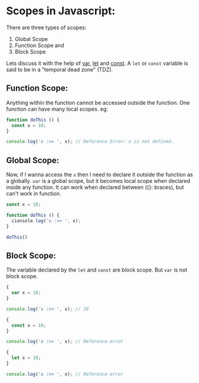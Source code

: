 # Scopes in Javascript:

There are three types of scopes:
1) Global Scope
2) Function Scope and
3) Block Scope

Lets discuss it with the help of [var](./var/var.js), [let](./let/let.js) and [const](./const/const.js). A `let` or `const` variable is said to be in a "temporal dead zone" (TDZ).

## Function Scope:
Anything within the function cannot be accessed outside the function. One function can have many local scopes.
eg: 

```javascript
function doThis () {
  const x = 10;
}

console.log('x :>> ', x); // Reference Error: x is not defined.
```

## Global Scope:
Now, if I wanna access the `x` then I need to declare it outside the function as a globally. `var` is a global scope, but it becomes local scope when declared inside any function. It can work when declared between ({}: braces), but can't work in function.

```javascript
const x = 10;

function doThis () {
  cionsole.log('x :>> ', x);
}

doThis()
```

## Block Scope:
The variable declared by the `let` and `const` are block scope. But `var` is not block scope.

```javascript
{
  var x = 10;
}

console.log('x :>> ', x); // 10
```


```javascript
{
  const x = 10;
}

console.log('x :>> ', x); // Reference error
```


```javascript
{
  let x = 10;
}

console.log('x :>> ', x); // Reference error
```
